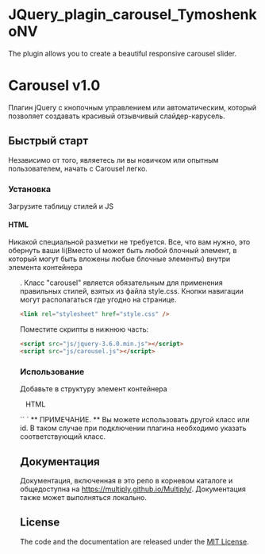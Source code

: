 # JQuery_plagin_carousel_TymoshenkoNV
The plugin allows you to create a beautiful responsive carousel slider.

# Carousel v1.0

Плагин jQuery с кнопочным управлением или автоматическим, который позволяет создавать красивый отзывчивый слайдер-карусель.

## Быстрый старт

Независимо от того, являетесь ли вы новичком или опытным пользователем, начать с Carousel легко.

### Установка

Загрузите таблицу стилей и JS

#### HTML

Никакой специальной разметки не требуется. Все, что вам нужно, это обернуть ваши li(Вместо ul может быть любой блочный элемент, в который могут быть вложены любые блочные элементы) внутри элемента контейнера <ul class = "carousel">. Класс "carousel" является обязательным для применения правильных стилей, взятых из файла style.css. Кнопки навигации могут располагаться где угодно на странице.

```html
<link rel="stylesheet" href="style.css" />
```

Поместите скрипты в нижнюю часть:

```html
<script src="js/jquery-3.6.0.min.js"></script>
<script src="js/carousel.js"></script>
```

### Использование

Добавьте в структуру элемент контейнера

` ` HTML

<ul class = "carousel"></ul>
`` `
** ПРИМЕЧАНИЕ. ** Вы можете использовать другой класс или id. В таком случае при подключении плагина необходимо указать соответствующий класс.

## Документация

Документация, включенная в это репо в корневом каталоге и общедоступна на https://multiply.github.io/Multiply/. Документация также может выполняться локально.

## License

The code and the documentation are released under the [MIT License](LICENSE).
